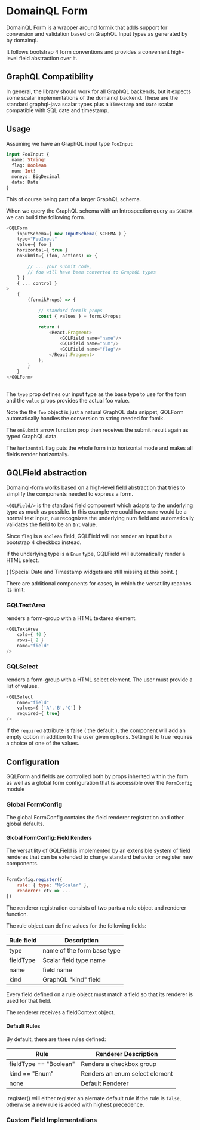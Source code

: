 # DomainQL Form

DomainQL Form is a wrapper around 
[formik](https://github.com/jaredpalmer/formik) that adds support for 
conversion and validation based on GraphQL Input types as generated by
by domainql. 

It follows bootstrap 4 form conventions and provides a convenient high-level
field abstraction over it.


## GraphQL Compatibility

In general, the library should work for all GraphQL backends, but it expects some 
scalar implementations of the domainql backend. These are the standard graphql-java
scalar types plus a `Timestamp` and `Date` scalar compatible with SQL date and 
timestamp.

## Usage

Assuming we have an GraphQL input type `FooInput`

```graphql schema
input FooInput {
  name: String!
  flag: Boolean
  num: Int!
  moneys: BigDecimal
  date: Date
}
```

This of course being part of a larger GraphQL schema.
 
When we query the GraphQL schema with an Introspection query as `SCHEMA` we
can build the following form.


```js
<GQLForm
    inputSchema={ new InputSchema( SCHEMA ) }
    type="FooInput"
    value={ foo }
    horizontal={ true }
    onSubmit={ (foo, actions) => {

        // ... your submit code, 
        // foo will have been converted to GraphQL types
    } }
    { ... control }
>
    {
        (formikProps) => {

            // standard formik props
            const { values } = formikProps;

            return (
                <React.Fragment>
                    <GQLField name="name"/>
                    <GQLField name="num"/>
                    <GQLField name="flag"/>
                </React.Fragment>
            );
        }
    }
</GQLForm>
```

## 

The `type` prop defines our input type as the base type to use for the form and the
`value` props provides the actual foo value.

Note the the `foo` object is just a natural GraphQL data snippet, GQLForm automatically
handles the conversion to string needed for fomik.

The `onSubmit` arrow function prop then receives the submit result again
as typed GraphQL data.   

The `horizontal` flag puts the whole form into horizontal mode and makes
all fields render horizontally. 

## GQLField abstraction

Domainql-form works based on a high-level field abstraction that tries to simplify the
components needed to express a form.

`<GQLField/>` is the standard field component which adapts to the underlying
type as much as possible. In this example we could have `name` would be 
a normal text input, `num` recognizes the underlying num field and automatically
validates the field to be an `Int` value.

Since `flag` is a `Boolean` field, GQLField will not render an input but a bootstrap 4
checkbox instead.

If the underlying type is a `Enum` type, GQLField will automatically render
a HTML select. 

( )Special Date and Timestamp widgets are still missing at this point. )

There are additional components for cases, in which the <GQLField/> versatility
reaches its limit:


### GQLTextArea


<GQLTextArea /> renders a form-group with a HTML textarea element. 

```js
<GQLTextArea
    cols={ 40 }
    rows={ 2 }
    name="field"
/>

```


### GQLSelect


<GQLSelect /> renders a form-group with a HTML select element. The user
must provide a list of values. 

```js
<GQLSelect 
    name="field" 
    values={ ['A','B','C'] }
    required={ true} 
/>
```

If the `required` attribute is false ( the default ), the component will add
an empty option in addition to the user given options. Setting it to true
requires a choice of one of the values.

## Configuration 

GQLForm and fields are controlled both by props inherited within the form as well
as a global form configuration that is accessible over the `FormConfig` module

### Global FormConfig

The global FormConfig contains the field renderer registration and other 
global defaults.

#### Global FormConfig: Field Renders

The versatility of GQLField is implemented by an extensible system of field
renderes that can be extended to change standard behavior or register new
components.

```js

FormConfig.register({
    rule: { type: "MyScalar" },
    renderer: ctx => ...
})

```
The renderer registration consists of two parts a rule object and renderer function.

The rule object can define values for the following fields:

Rule field | Description
-----------|--------------
type       | name of the form base type
fieldType  | Scalar field type name
name       | field name
kind       | GraphQL "kind" field

Every field defined on a rule object must match a field so that its renderer is
used for that field.

The renderer receives a fieldContext object.
 
#### Default Rules

By default, there are three rules defined:

Rule                   | Renderer Description
-----------------------|---------------------
fieldType == "Boolean" | Renders a checkbox group
kind == "Enum"         | Renders an enum select element
none                   | Default Renderer

.register() will either register an alernate default rule if the rule is `false`, otherwise
a new rule is added with highest precedence.


### Custom Field Implementations

 




